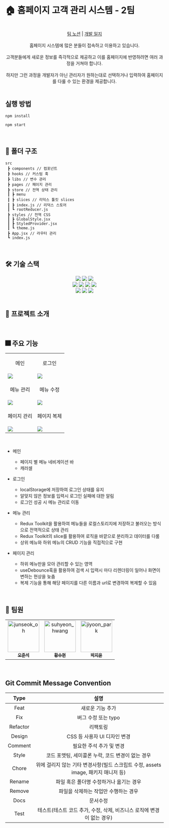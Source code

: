 # 🏠 홈페이지 고객 관리 시스템 - 2팀

<br>

<div align="center">
  <a href="https://sniperfactory1.notion.site/2-10120989da964f00bf66f2c10a076a2f?pvs=4" target="_blank" rel="noopener noreferrer" >팀 노션</a> |
  <a href="https://sniperfactory1.notion.site/1f4a705c6abe4f89951738368fc2ce89?v=a8ea05c40f1b4745b42224b1dd650539&pvs=4" target="_blank" rel="noopener noreferrer" >개발 일지</a>
</div>

<br>

<div align="center">홈페이지 시스템에 많은 분들이 접속하고 이용하고 있습니다.</div>
<br>
<div align="center">고객분들에게 새로운 정보를 즉각적으로 제공하고 이를 홈페이지에 반영하려면 여러 과정을 거쳐야 합니다.</div>
<br>
<div align="center">하지만 그런 과정을 개발자가 아닌 관리자가 원하는대로 선택하거나 입력하여 홈페이지를 다룰 수 있는 환경을 제공합니다.</div>

<br>

## 실행 방법

```
npm install

npm start

```

<br>

## 📁 폴더 구조

```
src
 ┣ components // 컴포넌트
 ┣ hooks // 커스텀 훅
 ┣ libs // 변수 관리
 ┣ pages // 페이지 관리
 ┣ store // 전역 상태 관리 
 ┃ ┣ menu
 ┃ ┣ slices // 리덕스 툴킷 slices
 ┃ ┣ index.js // 리덕스 스토어
 ┃ ┗ rootReducer.js
 ┣ styles // 전역 CSS
 ┃ ┣ GlobalStyle.jsx
 ┃ ┣ StyledProvider.jsx
 ┃ ┗ theme.js
 ┣ App.jsx // 라우터 관리
 ┗ index.js
```

<br>

## 🛠️ 기술 스택
<div align="center">
<img src="https://img.shields.io/badge/HTML5-E34F26?style=plastic&logo=HTML5&logoColor=E34F26" />
<img src="https://img.shields.io/badge/CSS3-1572B6?style=plastic&logo=CSS3&logoColor=1572B6" />
<img src="https://img.shields.io/badge/JavaScript-F7DF1E?style=plastic&logo=JavaScript&logoColor=F7DF1E" />
</div>

<div align="center">
<img src="https://img.shields.io/badge/React-18.2.0-61DAFB?style=plastic&logo=React&logoColor=61DAFB" />
<img src="https://img.shields.io/badge/React Router-6.14.2-CA4245?style=plastic&logo=React Router&logoColor=CA4245" />
<img src="https://img.shields.io/badge/styled components-6.0.6-DB7093?style=plastic&logo=styled-components&logoColor=DB7093" />
<img src="https://img.shields.io/badge/Redux Toolkit-1.9.5-764ABC?style=plastic&logo=Redux&logoColor=764ABC" />
</div>

<div align="center">
<img src="https://img.shields.io/badge/Eslint-8.45.0-4B32C3?style=plastic&logo=Eslint&logoColor=4B32C3" />
<img src="https://img.shields.io/badge/Prettier-3.0.0-F7B93E?style=plastic&logo=Prettier&logoColor=#F7B93E" />
<img src="https://img.shields.io/badge/Font Awesome-6.4.0-528DD7?style=plastic&logo=Font Awesome&logoColor=528DD7" />
</div>

<br>

## 🚀 프로젝트 소개

<br>

## 🎆 주요 기능
<table>
  <tr>
    <td> 
    <p align="center">메인</p>
    </td>
    <td>
    <p align="center">로그인</p>
    </td>
  </tr>
  <tr>
    <td>
      <img src="https://github.com/udemy-project-camp-team2/homepage-system-team-2/assets/99642719/38166758-1620-450d-8ff3-7bbc44770f1d" />
    </td>
    <td><img src="https://github.com/udemy-project-camp-team2/homepage-system-team-2/assets/99642719/8a80cacd-6fae-412f-884c-e63b0a0aa738" /></td>
  </tr>
 <tr>
    <td> 
    <p align="center">메뉴 관리</p>
    </td>
    <td>
    <p align="center">메뉴 수정</p>
    </td>
  </tr>
   <tr>
    <td>
      <img src="https://github.com/udemy-project-camp-team2/homepage-system-team-2/assets/99642719/0b32239d-aad4-464d-aaef-a41199036257" />
    </td>
    <td><img src="https://github.com/udemy-project-camp-team2/homepage-system-team-2/assets/99642719/a1e17e15-b7fe-4799-99d6-0aabb12bddbd" /></td>
  </tr>
  <tr>
    <td> 
    <p align="center">페이지 관리</p>
    </td>
    <td>
    <p align="center">페이지 복제</p>
    </td>
  </tr>
  <tr>
    <td><img src="https://github.com/udemy-project-camp-team2/homepage-system-team-2/assets/99642719/38f2d1fd-eefe-4f59-87fd-1d0727c706ac" /></td>
    <td><img src="https://github.com/udemy-project-camp-team2/homepage-system-team-2/assets/99642719/1946d79d-12a7-4e43-882f-3ba958b29651" /></td>
  </tr>
</table>

<br>

- 메인
  - 페이지 별 메뉴 네비게이션 바
  - 캐러셀

- 로그인
  - localStorage에 저장하여 로그인 상태를 유지
  - 알맞지 않은 정보를 입력시 로그인 실패에 대한 알림
  - 로그인 성공 시 메뉴 관리로 이동

- 메뉴 관리
  - Redux Toolkit을 활용하여 메뉴들을 로컬스토리지에 저장하고 불러오는 방식으로 전역적으로 상태 관리
  - Redux Toolkit의 slice를 활용하여 로직을 바깥으로 분리하고 데이터를 다룸
  - 상위 메뉴와 하위 메뉴의 CRUD 기능을 직접적으로 구현
 
- 페이지 관리
  - 하위 메뉴만을 모아 관리할 수 있는 영역
  - useDebounce훅을 활용하여 검색 시 입력시 마다 리렌더링이 일어나 화면이 변하는 현상을 늦춤
  - 복제 기능을 통해 해당 페이지를 다른 이름과 url로 변경하여 복제할 수 있음 

<br>

## 👷 팀원

<table>
  <tr>
  </td>
      <td align="center">
      <a href="https://github.com/junseokoh-hub">
      <img src="https://avatars.githubusercontent.com/u/99642719?v=4" width="100px;" alt="junseok_oh"/>
      <br />
      <sub><b>오준석</b></sub>
      </a>
    </td>
    <td align="center">
      <a href="https://github.com/definitely92">
      <img src="https://avatars.githubusercontent.com/u/132203871?v=4" width="100px;" alt="suhyeon_hwang"/>
      <br />
      <sub><b>황수현</b></sub>
      </a>
    </td>
    <td align="center">
      <a href="https://github.com/Ji-Yoon98">
      <img src="https://avatars.githubusercontent.com/u/97427387?v=4" width="100px;" alt="jiyoon_park"/>
      <br />
      <sub><b>박지윤</b></sub>
      </a>
    </td>
  </tr>
</table>

<br>

## Git Commit Message Convention

|   Type   |                                        설명                                        |
| :------: | :--------------------------------------------------------------------------------: |
|   Feat   |                                  새로운 기능 추가                                  |
|   Fix    |                                버그 수정 또는 typo                                 |
| Refactor |                                      리팩토링                                      |
|  Design  |                            CSS 등 사용자 UI 디자인 변경                            |
| Comment  |                              필요한 주석 추가 및 변경                              |
|  Style   |                 코드 포맷팅, 세미콜론 누락, 코드 변경이 없는 경우                  |
|  Chore   | 위에 걸리지 않는 기타 변경사항(빌드 스크립트 수정, assets image, 패키지 매니저 등) |
|  Rename  |                      파일 혹은 폴더명 수정하거나 옮기는 경우                       |
|  Remove  |                        파일을 삭제하는 작업만 수행하는 경우                        |
|   Docs   |                                      문서수정                                      |
|   Test   |       테스트(테스트 코드 추가, 수정, 삭제, 비즈니스 로직에 변경이 없는 경우)       |

<br>
